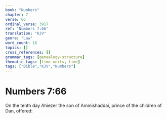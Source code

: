 ```yaml
---
book: "Numbers"
chapter: 7
verse: 66
ordinal_verse: 3917
ref: "Numbers 7:66"
translation: "KJV"
genre: "Law"
word_count: 16
topics: []
cross_references: []
grammar_tags: [genealogy-structure]
thematic_tags: [time-units, time]
tags: ["Bible","KJV","Numbers"]
---
```


# Numbers 7:66

On the tenth day Ahiezer the son of Ammishaddai, prince of the children of Dan, offered:
